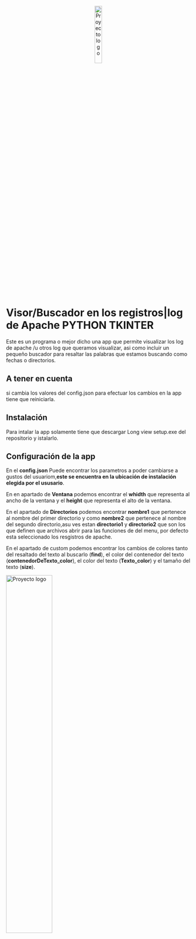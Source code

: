 <p align="center">
 <img width=20% height=20% src="https://i.imgur.com/bGizZPd.png" alt="Proyecto logo">
 <h1> Visor/Buscador en los registros|log de Apache PYTHON TKINTER</h1>
</p>

<p>Este es un programa o mejor dicho una app que permite visualizar los log de apache /u otros log que queramos visualizar, asi como incluir un pequeño buscador para resaltar las palabras que estamos buscando como fechas o directorios.</p>

<h2>A tener en cuenta</h2>
<p>si cambia los valores del config.json para efectuar los cambios en la app tiene que reiniciarla.</p>

<h2>Instalación</h2>

<p>Para intalar la app solamente tiene que descargar Long view setup.exe del repositorio y istalarlo.</p>

<h2>Configuración de la app</h2>
<p align="center">
 <p>En el <strong>config.json</strong> Puede encontrar los parametros a poder cambiarse a gustos del usuariom,<strong>este se encuentra en la ubicación de instalación elegida por el ususario</strong>.</p>
 <p>En en apartado de <strong>Ventana</strong> podemos encontrar el <strong>whidth</strong> que representa al ancho de la ventana y el <strong>height</strong> que representa el alto de la ventana.</p>
 <p>En el apartado de <strong>Directorios</strong> podemos encontrar <strong>nombre1</strong> que pertenece al nombre del primer directorio y como <strong>nombre2</strong> que pertenece al nombre del segundo directorio,asu ves estan <strong>directorio1</strong> y <strong>directorio2</strong> que son los que definen que archivos abrir para las funciones de del menu, por defecto esta seleccionado los resgistros de apache.</p>
 <p>En el apartado de custom podemos encontrar los cambios de colores tanto del resaltado del texto al buscarlo (<strong>find</strong>), el color del contenedor del texto (<strong>contenedorDeTexto_color</strong>), el color del texto (<strong>Texto_color</strong>) y el tamaño del texto (<strong>size</strong>).</p>
 <img width=50% height=50% src="https://i.imgur.com/Net7sIi.png" alt="Proyecto logo">
</p>
